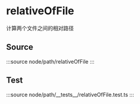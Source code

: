 # relativeOfFile

计算两个文件之间的相对路径


## Source

:::source
node/path/relativeOfFile
:::

## Test


:::source
node/path/\_\_tests\_\_/relativeOfFile.test.ts
:::